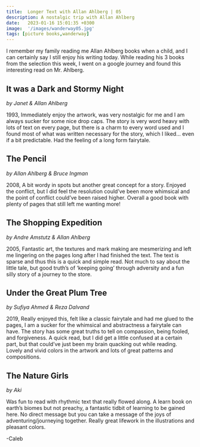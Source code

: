 ```yaml
---
title:  Longer Text with Allan Ahlberg | 05
description: A nostalgic trip with Allan Ahlberg
date:   2023-01-16 15:01:35 +0300
image:  '/images/wanderway05.jpg'
tags: [picture books,wanderway]
---
```


I remember my family reading me Allan Ahlberg books when a child, and I can certainly say I still enjoy his writing today. While reading his 3 books from the selection this week, I went on a google journey and found this interesting read on Mr. Ahlberg.


## It was a Dark and Stormy Night
*by Janet & Allan Ahlberg*

1993, Immediately enjoy the artwork, was very nostalgic for me and I am always sucker for some nice drop caps. The story is very word heavy with lots of text on every page, but there is a charm to every word used and I found most of what was written necessary for the story, which I liked… even if a bit predictable. Had the feeling of a long form fairytale.


## The Pencil
*by Allan Ahlberg & Bruce Ingman*

2008, A bit wordy in spots but another great concept for a story. Enjoyed the conflict, but I did feel the resolution could’ve been more whimsical and the point of conflict could’ve been raised higher. Overall a good book with plenty of pages that still left me wanting more!


## The Shopping Expedition
*by Andre Amstutz & Allan Ahlberg*

2005, Fantastic art, the textures and mark making are mesmerizing and left me lingering on the pages long after I had finished the text. The text is sparse and thus this is a quick and simple read. Not much to say about the little tale, but good truth’s of ‘keeping going’ through adversity and a fun silly story of a journey to the store.


## Under the Great Plum Tree
*by Sufiya Ahmed & Reza Dalvand*

2019, Really enjoyed this, felt like a classic fairytale and had me glued to the pages, I am a sucker for the whimsical and abstractness a fairytale can have. The story has some great truths to tell on compassion, being fooled, and forgiveness. A quick read, but I did get a little confused at a certain part, but that could’ve just been my brain quacking out while reading. Lovely and vivid colors in the artwork and lots of great patterns and compositions.


## The Nature Girls
*by Aki*

Was fun to read with rhythmic text that really flowed along. A learn book on earth’s biomes but not preachy, a fantastic tidbit of learning to be gained here. No direct message but you can take a message of the joys of adventuring/journeying together. Really great lifework in the illustrations and pleasant colors.

-Caleb